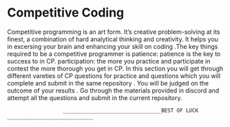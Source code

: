 # Competitive Coding
Competitive programming is an art form. It’s creative problem-solving at its finest, a combination of hard analytical thinking and creativity.
It helps you in excersing your brain and enhancing your skill on coding .The key things required to be a competitive programmer is 
patience: patience is the key to success to in CP.
participation: the more you practice and participate in contest the more thorough you get in CP.
In this section you will get through different vareties of CP questions for practice  and questions which you will complete and submit in the same repository .
You will be judged on the outcome of your results . 
Go through the materials provided in discord and attempt all the questions and submit in the current repository.

                      ________________________________BEST OF LUCK ____________________________ 
